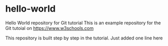 # hello-world
Hello World repository for Git tutorial
This is an example repository for the Git tutoial on https://www.w3schools.com

This repository is built step by step in the tutorial.
Just added one line here
